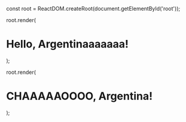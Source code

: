 const root = ReactDOM.createRoot(document.getElementById('root'));

root.render(<h1>Hello, Argentinaaaaaaa!</h2>);


root.render(<h1>CHAAAAAOOOO, Argentina!</h1>);

